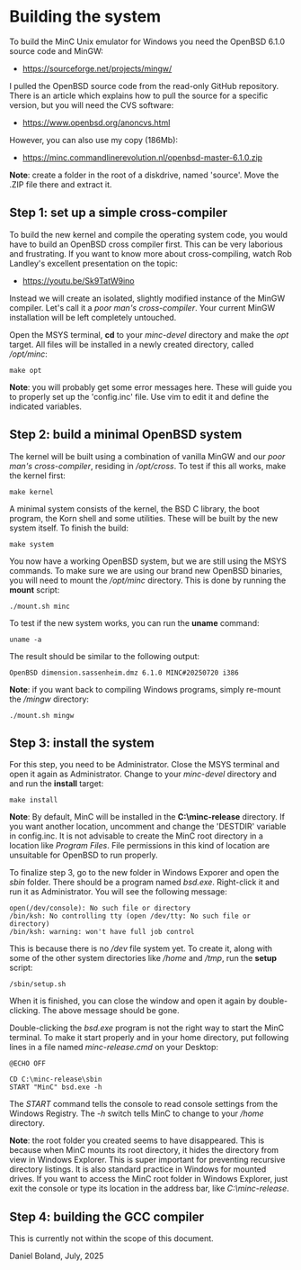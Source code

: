# Building the system

To build the MinC Unix emulator for Windows you need the 
OpenBSD 6.1.0 source code and MinGW:

* https://sourceforge.net/projects/mingw/

I pulled the OpenBSD source code from the read-only GitHub 
repository. There is an article which explains how to pull 
the source for a specific version, but you will need the 
CVS software:

* https://www.openbsd.org/anoncvs.html

However, you can also use my copy (186Mb):

* https://minc.commandlinerevolution.nl/openbsd-master-6.1.0.zip

**Note**: create a folder in the root of a diskdrive, named 
'source'. Move the .ZIP file there and extract it.

## Step 1: set up a simple cross-compiler

To build the new kernel and compile the operating system code, 
you would have to build an OpenBSD cross compiler first. This 
can be very laborious and frustrating. If you want to know more 
about cross-compiling, watch Rob Landley's excellent presentation 
on the topic:

* https://youtu.be/Sk9TatW9ino

Instead we will create an isolated, slightly modified instance 
of the MinGW compiler. Let's call it a *poor man's cross-compiler*. 
Your current MinGW installation will be left completely 
untouched.

Open the MSYS terminal, **cd** to your *minc-devel* directory 
and make the *opt* target. All files will be installed in a 
newly created directory, called */opt/minc*:

	make opt

**Note**: you will probably get some error messages here. These 
will guide you to properly set up the 'config.inc' file. Use 
vim to edit it and define the indicated variables.

## Step 2: build a minimal OpenBSD system

The kernel will be built using a combination of vanilla MinGW 
and our *poor man's cross-compiler*, residing in */opt/cross*. 
To test if this all works, make the kernel first:

	make kernel

A minimal system consists of the kernel, the BSD C library, the 
boot program, the Korn shell and some utilities. These will be 
built by the new system itself. To finish the build:

	make system

You now have a working OpenBSD system, but we are still using 
the MSYS commands. To make sure we are using our brand new 
OpenBSD binaries, you will need to mount the */opt/minc* 
directory. This is done by running the **mount** script:

	./mount.sh minc

To test if the new system works, you can run the **uname** command:

	uname -a

The result should be similar to the following output:

	OpenBSD dimension.sassenheim.dmz 6.1.0 MINC#20250720 i386

**Note**: if you want back to compiling Windows programs, simply 
re-mount the */mingw* directory:

	./mount.sh mingw

## Step 3: install the system

For this step, you need to be Administrator. Close the MSYS 
terminal and open it again as Administrator. Change to your 
*minc-devel* directory and and run the **install** target:

	make install

**Note**: By default, MinC will be installed in the 
**C:\minc-release** directory. If you want another location, 
uncomment and change the 'DESTDIR' variable in config.inc. 
It is not advisable to create the MinC root directory in 
a location like *Program Files*. File permissions in this 
kind of location are unsuitable for OpenBSD to run properly.

To finalize step 3, go to the new folder in Windows Exporer and 
open the *sbin* folder. There should be a program named *bsd.exe*.
Right-click it and run it as Administrator. You will see the 
following message:

	open(/dev/console): No such file or directory
	/bin/ksh: No controlling tty (open /dev/tty: No such file or directory)
	/bin/ksh: warning: won't have full job control

This is because there is no */dev* file system yet. To create it,
along with some of the other system directories like */home* and 
*/tmp*, run the **setup** script:

	/sbin/setup.sh

When it is finished, you can close the window and open it again 
by double-clicking. The above message should be gone.

Double-clicking the *bsd.exe* program is not the right way to 
start the MinC terminal. To make it start properly and in your 
home directory, put following lines in a file named 
*minc-release.cmd* on your Desktop:

	@ECHO OFF
	
	CD C:\minc-release\sbin
	START "MinC" bsd.exe -h

The *START* command tells the console to read console settings from
the Windows Registry. The *-h* switch tells MinC to change to 
your */home* directory.

**Note**: the root folder you created seems to have disappeared.
This is because when MinC mounts its root directory, it hides the 
directory from view in Windows Explorer. This is super important 
for preventing recursive directory listings. It is also standard 
practice in Windows for mounted drives. If you want to access 
the MinC root folder in Windows Explorer, just exit the console 
or type its location in the address bar, like *C:\minc-release*.

## Step 4: building the GCC compiler

This is currently not within the scope of this document.

Daniel Boland, July, 2025
